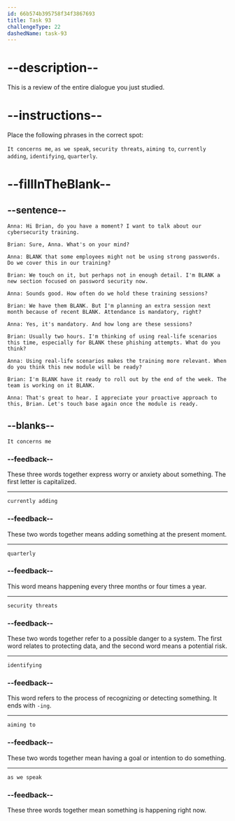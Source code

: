 ```yaml
---
id: 66b574b395758f34f3867693
title: Task 93
challengeType: 22
dashedName: task-93
---
```


<!-- REVIEW -->

# --description--

This is a review of the entire dialogue you just studied. 

# --instructions--

Place the following phrases in the correct spot:

`It concerns me`, `as we speak`, `security threats`, `aiming to`, `currently adding`, `identifying`, `quarterly`.

# --fillInTheBlank--

## --sentence--

`Anna: Hi Brian, do you have a moment? I want to talk about our cybersecurity training.`

`Brian: Sure, Anna. What's on your mind?`

`Anna: BLANK that some employees might not be using strong passwords. Do we cover this in our training?`

`Brian: We touch on it, but perhaps not in enough detail. I'm BLANK a new section focused on password security now.`

`Anna: Sounds good. How often do we hold these training sessions?`

`Brian: We have them BLANK. But I'm planning an extra session next month because of recent BLANK. Attendance is mandatory, right?`

`Anna: Yes, it's mandatory. And how long are these sessions?`

`Brian: Usually two hours. I'm thinking of using real-life scenarios this time, especially for BLANK these phishing attempts. What do you think?`

`Anna: Using real-life scenarios makes the training more relevant. When do you think this new module will be ready?`

`Brian: I'm BLANK have it ready to roll out by the end of the week. The team is working on it BLANK.`

`Anna: That's great to hear. I appreciate your proactive approach to this, Brian. Let's touch base again once the module is ready.`

## --blanks--

`It concerns me`

### --feedback--

These three words together express worry or anxiety about something. The first letter is capitalized.

---

`currently adding`

### --feedback--

These two words together means adding something at the present moment.

---

`quarterly`

### --feedback--

This word means happening every three months or four times a year.

---

`security threats`
### --feedback--

These two words together refer to a possible danger to a system. The first word relates to protecting data, and the second word means a potential risk.

---

`identifying`

### --feedback--

This word refers to the process of recognizing or detecting something. It ends with `-ing`.

---

`aiming to`

### --feedback--

These two words together mean having a goal or intention to do something.

---

`as we speak`

### --feedback--

These three words together mean something is happening right now.
